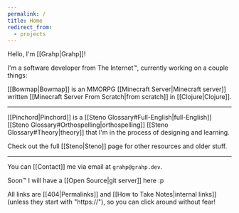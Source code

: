 ```yaml
---
permalink: /
title: Home
redirect_from:
  - projects
---
```

Hello, I'm [[Grahp|Grahp]]!

I'm a software developer from The Internet™, currently working on a couple things:

[[Bowmap|Bowmap]] is an MMORPG [[Minecraft Server|Minecraft server]] written [[Minecraft Server From Scratch|from scratch]] in [[Clojure|Clojure]].

---

[[Pinchord|Pinchord]] is a [[Steno Glossary#Full-English|full-English]] [[Steno Glossary#Orthospelling|orthospelling]] [[Steno Glossary#Theory|theory]] that I'm in the process of designing and learning.

Check out the full [[Steno|Steno]] page for other resources and older stuff.

---

You can [[Contact]] me via email at `grahp@grahp.dev`.

Soon™ I will have a [[Open Source|git server]] here :p

All links are [[404|Permalinks]] and [[How to Take Notes|internal links]] (unless they start with "https://"), so you can click around without fear!
